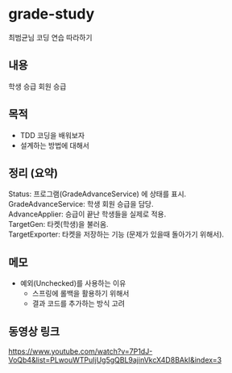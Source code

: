 # grade-study
최범균님 코딩 연습 따라하기

## 내용
학생 승급 회원 승급

## 목적
* TDD 코딩을 배워보자
* 설계하는 방법에 대해서

## 정리 (요약)
Status: 프로그램(GradeAdvanceService) 에 상태를 표시.  
GradeAdvanceService: 학생 회원 승급을 담당.  
AdvanceApplier: 승급이 끝난 학생들을 실제로 적용.  
TargetGen: 타켓(학생)을 불러옴.  
TargetExporter: 타켓을 저장하는 기능 (문제가 있을때 돌아가기 위해서). 

## 메모
* 예외(Unchecked)를 사용하는 이유 
  * 스프링에 롤백을 활용하기 위해서 
  * 결과 코드를 추가하는 방식 고려 

## 동영상 링크
https://www.youtube.com/watch?v=7P1dJ-VoQb4&list=PLwouWTPuIjUg5gQBL9ajinVkcX4D8BAkI&index=3
